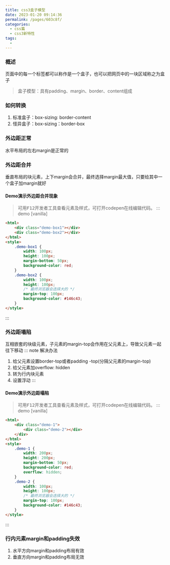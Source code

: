 ```yaml
---
title: css3盒子模型
date: 2023-01-20 09:14:36
permalink: /pages/603c8f/
categories: 
  - css篇
  - css3新特性
tags: 
  - 
---
```

### 概述
页面中的每一个标签都可以称作是一个盒子，也可以把网页中的一块区域称之为盒子
> 盒子模型：具有padding、margin、border、content组成
### 如何转换
1. 标准盒子：box-sizing: border-content
2. 怪异盒子：box-sizing：border-box

### 外边距正常
水平布局的左右margin是正常的

### 外边距合并
垂直布局的块元素，上下margin会合并，最终选择margin最大值，只要给其中一个盒子加margin就好

#### Demo演示外边距合并现象
> 可用<kbd>F12</kbd>开发者工具查看元素及样式，可打开codepen在线编辑代码。
::: demo [vanilla]
```html
<html>
    <div class="demo-box1"></div>
    <div class="demo-box2"></div>
</html>
<style>
    .demo-box1 {
        width: 100px;
        height: 100px;
        margin-bottom: 50px;
        background-color: red;
    }
    .demo-box2 {
        width: 100px;
        height: 100px;
        /* 最终浏览器会选择大的 */
        margin-top: 100px; 
        background-color: #146c43;
    }
</style>
```
:::

### 外边距塌陷
互相嵌套的块级元素，子元素的margin-top会作用在父元素上，导致父元素一起往下移动
::: note
解决办法
1. 给父元素设置border-top或者padding -top(分隔父元素的margin-top)
2. 给父元素加overflow: hidden
3. 转为行内块元素
4. 设置浮动
:::

#### Demo演示外边距塌陷
> 可用<kbd>F12</kbd>开发者工具查看元素及样式，可打开codepen在线编辑代码。
::: demo [vanilla]
```html
<html>
    <div class="demo-1">
        <div class="demo-2"></div>
    </div>
</html>
<style>
    .demo-1 {
        width: 200px;
        height: 200px;
        margin-bottom: 50px;
        background-color: red;
        overflow: hidden;
    }
    .demo-2 {
        width: 100px;
        height: 100px;
        /* 最终浏览器会选择大的 */
        margin-top: 100px; 
        background-color: #146c43;
    }
</style>
```
:::

### 行内元素margin和padding失效
1. 水平方向margin和padding布局有效
2. 垂直方向margin和padding布局无效


